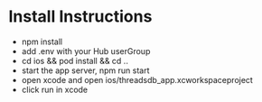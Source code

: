 # Install Instructions

* npm install
* add .env with your Hub userGroup
* cd ios && pod install && cd ..
* start the app server, npm run start
* open xcode and open ios/threadsdb_app.xcworkspaceproject
* click run in xcode


